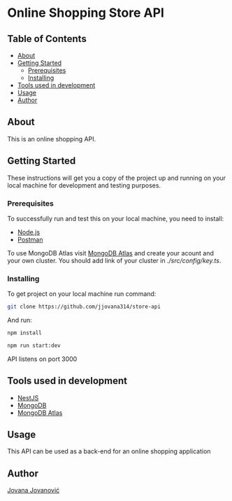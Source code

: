 # Online Shopping Store API

## Table of Contents
- [About](#about)
- [Getting Started](#start)
  - [Prerequisites](#prerequisites)
  - [Installing](#installing)
- [Tools used in development](#tools)
- [Usage](#usage)
- [Author](#author)

## About<a name="about"></a>

This is an online shopping API.

## Getting Started<a name="start"></a>
These instructions will get you a copy of the project up and running on your local machine for development and testing purposes.

### Prerequisites<a name="prerequisites"></a>

To successfully run and test this on your local machine, you need to install:
- [Node.js](https://nodejs.org/en/)
- [Postman](https://www.postman.com/)

To use MongoDB Atlas visit [MongoDB Atlas](https://www.mongodb.com/cloud/atlas) and create your acount and your own cluster.
You should add link of your cluster in *./src/config/key.ts*.

### Installing<a name="installing"></a>
To get project on your local machine run command:

```bash
git clone https://github.com/jjovana314/store-api
```

And run:

```bash
npm install
```

```bash
npm run start:dev
```

API listens on port 3000

## Tools used in development<a name="tools"></a>

- [NestJS](https://nestjs.com/)
- [MongoDB](https://www.mongodb.com/)
- [MongoDB Atlas](https://www.mongodb.com/cloud/atlas)

## Usage<a name="usage"></a>

This API can be used as a back-end for an online shopping application

## Author<a name="author"></a>

[Jovana Jovanović](https://github.com/jjovana314/)
